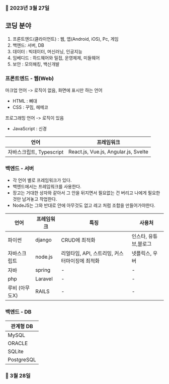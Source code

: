 ### 📅 2023년 3월 27일

## 코딩 분야

1. 프론트엔드(클라이언트) : 웹, 앱(Android, iOS), Pc, 게임
2. 백엔드: 서버, DB
3. 데이터 : 빅데이터, 머신러닝, 인공지능
4. 임베디드 : 하드웨어와 밀접, 운영체제, 미들웨어
5. 보안 : 모의해킹, 백신개발

### 프론트엔드 - 웹(Web)

마크업 언어 -> 로직이 없음, 화면에 표시만 하는 언어
- HTML : 뼈대
- CSS : 꾸밈, 헤메코

프로그래밍 언어 -> 로직이 있음
- JavaScript : 신경

|언어|프레임워크|
|--|--|
|자바스크립트, Typescript|React.js, Vue.js, Angular.js, Svelte|

### 백엔드 - 서버
- 각 언어 별로 프레임워크가 있다.
- 백엔드에서는 프레임워크를 사용한다.
- 장고는 거대한 상자와 같아서 그 안을 뒤지면서 필요없는 건 버리고 나에게 필요한 것만 남겨놓고 작업한다.
- NodeJS는 그와 반대로 안에 아무것도 없고 레고 처럼 조합을 만들어가야한다.

|언어|프레임워크|특징|사용처|
|--|--|--|--|
|파이썬| django|CRUD에 최적화|인스타, 유튜브,블로그|
|자바스크립트|node.js|리얼타임, API, 스트리밍, 커스터마이징에 최적화| 넷플릭스, 우버|
|자바|spring|-|-|
|php|Laravel|-|-|
|루비 (아무도X) |RAILS|-|-|

### 백엔드 - DB

|관계형 DB|
|-|
|MySQL|
|ORACLE|
|SQLite|
|PostgreSQL|

### 📅 3월 28일





